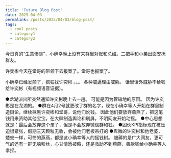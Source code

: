 ```yaml
---
title: 'Future Blog Post'
date: 2025-04-03
permalink: /posts/2025/04/03/blog-post/
tags:
  - cool posts
  - category1
  - category2
---
```


今日真的“生意惨淡”，小确幸晚上没有来群里对账和总结。二把手和小弟出面安抚群友。


许奕彬今天在堂哥的带领下去报案了。堂哥也报案了。


小确幸已经发颠了，疯狂找许奕彬 。。。 各种威逼理由威胁。 话里话外威胁不给钱给许奕彬（有视频语音证据）。


●龙湖派出所突然通知许奕彬晚上去一趟。 可能是因为管辖地的原因。 因为许奕彬是在龙湖的。
●群在4月2号就更改了群的名字，现在小确幸等人开始在群里制造舆论，继续抹黑许奕彬和堂哥，说他们讹钱。 因此他们要放弃燕燕了，把这笔钱用来资助其他宝宝。在大肆制造舆论和刷屏，不明网友开始动摇。
●中心思想就是：最后会放弃这个孩子，但是不会放弃微信群和钱。
●团伙KPI指标现在被压迫很紧张，假期三天颗粒无收，会被他们老板吊打的
●卑微的许奕彬和他老婆，蝼蚁一样，可怜的燕燕，都是这小确幸等人的摇钱树。 被薅的是广大网友，更可气的还有一群无脑粉丝，心甘情愿被薅，还是救助不到燕燕，善款钱给小确幸等人拿捏。
